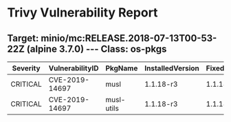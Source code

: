 # Trivy Vulnerability Report

## Target: minio/mc:RELEASE.2018-07-13T00-53-22Z (alpine 3.7.0) --- Class: os-pkgs
|Severity|VulnerabilityID|PkgName|InstalledVersion|FixedVersion|
|--------|---------------|-------|----------------|------------|
|CRITICAL|CVE-2019-14697|musl|1.1.18-r3|1.1.18-r4|
|CRITICAL|CVE-2019-14697|musl-utils|1.1.18-r3|1.1.18-r4|
